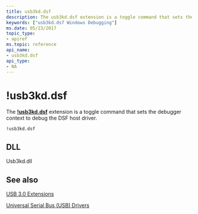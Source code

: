 ```yaml
---
title: usb3kd.dsf
description: The usb3kd.dsf extension is a toggle command that sets the debugger context to debug the DSF host driver.
keywords: ["usb3kd.dsf Windows Debugging"]
ms.date: 05/23/2017
topic_type:
- apiref
ms.topic: reference
api_name:
- usb3kd.dsf
api_type:
- NA
---
```


# !usb3kd.dsf


The [**!usb3kd.dsf**](-usb3kd-device-info.md) extension is a toggle command that sets the debugger context to debug the DSF host driver.

```dbgcmd
!usb3kd.dsf
```

## <span id="DLL"></span><span id="dll"></span>DLL


Usb3kd.dll

## <span id="see_also"></span>See also


[USB 3.0 Extensions](usb-3-extensions.md)

[Universal Serial Bus (USB) Drivers](../usbcon/index.md)

 

